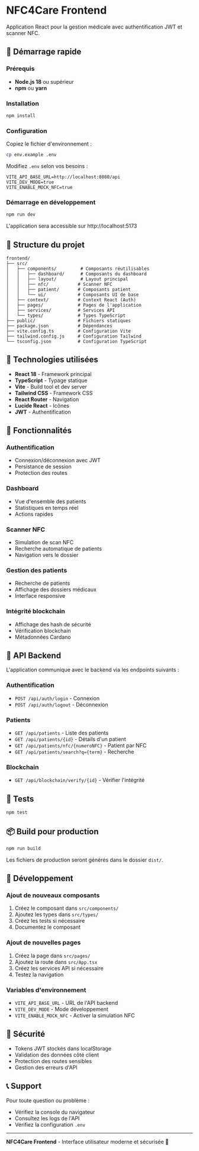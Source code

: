 # NFC4Care Frontend

Application React pour la gestion médicale avec authentification JWT et scanner NFC.

## 🚀 Démarrage rapide

### Prérequis

- **Node.js 18** ou supérieur
- **npm** ou **yarn**

### Installation

```bash
npm install
```

### Configuration

Copiez le fichier d'environnement :
```bash
cp env.example .env
```

Modifiez `.env` selon vos besoins :
```env
VITE_API_BASE_URL=http://localhost:8080/api
VITE_DEV_MODE=true
VITE_ENABLE_MOCK_NFC=true
```

### Démarrage en développement

```bash
npm run dev
```

L'application sera accessible sur http://localhost:5173

## 📁 Structure du projet

```
frontend/
├── src/
│   ├── components/         # Composants réutilisables
│   │   ├── dashboard/      # Composants du dashboard
│   │   ├── layout/         # Layout principal
│   │   ├── nfc/           # Scanner NFC
│   │   ├── patient/       # Composants patient
│   │   └── ui/            # Composants UI de base
│   ├── context/           # Context React (Auth)
│   ├── pages/             # Pages de l'application
│   ├── services/          # Services API
│   └── types/             # Types TypeScript
├── public/                # Fichiers statiques
├── package.json           # Dépendances
├── vite.config.ts         # Configuration Vite
├── tailwind.config.js     # Configuration Tailwind
└── tsconfig.json          # Configuration TypeScript
```

## 🔧 Technologies utilisées

- **React 18** - Framework principal
- **TypeScript** - Typage statique
- **Vite** - Build tool et dev server
- **Tailwind CSS** - Framework CSS
- **React Router** - Navigation
- **Lucide React** - Icônes
- **JWT** - Authentification

## 📱 Fonctionnalités

### Authentification
- Connexion/déconnexion avec JWT
- Persistance de session
- Protection des routes

### Dashboard
- Vue d'ensemble des patients
- Statistiques en temps réel
- Actions rapides

### Scanner NFC
- Simulation de scan NFC
- Recherche automatique de patients
- Navigation vers le dossier

### Gestion des patients
- Recherche de patients
- Affichage des dossiers médicaux
- Interface responsive

### Intégrité blockchain
- Affichage des hash de sécurité
- Vérification blockchain
- Métadonnées Cardano

## 🔗 API Backend

L'application communique avec le backend via les endpoints suivants :

### Authentification
- `POST /api/auth/login` - Connexion
- `POST /api/auth/logout` - Déconnexion

### Patients
- `GET /api/patients` - Liste des patients
- `GET /api/patients/{id}` - Détails d'un patient
- `GET /api/patients/nfc/{numeroNFC}` - Patient par NFC
- `GET /api/patients/search?q={term}` - Recherche

### Blockchain
- `GET /api/blockchain/verify/{id}` - Vérifier l'intégrité

## 🧪 Tests

```bash
npm test
```

## 📦 Build pour production

```bash
npm run build
```

Les fichiers de production seront générés dans le dossier `dist/`.

## 🔧 Développement

### Ajout de nouveaux composants

1. Créez le composant dans `src/components/`
2. Ajoutez les types dans `src/types/`
3. Créez les tests si nécessaire
4. Documentez le composant

### Ajout de nouvelles pages

1. Créez la page dans `src/pages/`
2. Ajoutez la route dans `src/App.tsx`
3. Créez les services API si nécessaire
4. Testez la navigation

### Variables d'environnement

- `VITE_API_BASE_URL` - URL de l'API backend
- `VITE_DEV_MODE` - Mode développement
- `VITE_ENABLE_MOCK_NFC` - Activer la simulation NFC

## 🚨 Sécurité

- Tokens JWT stockés dans localStorage
- Validation des données côté client
- Protection des routes sensibles
- Gestion des erreurs d'API

## 📞 Support

Pour toute question ou problème :
- Vérifiez la console du navigateur
- Consultez les logs de l'API
- Vérifiez la configuration `.env`

---

**NFC4Care Frontend** - Interface utilisateur moderne et sécurisée 🎨 